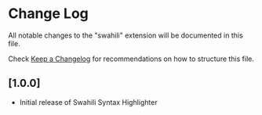 # Change Log

All notable changes to the "swahili" extension will be documented in this file.

Check [Keep a Changelog](http://keepachangelog.com/) for recommendations on how to structure this file.

## [1.0.0]

- Initial release of Swahili Syntax Highlighter
